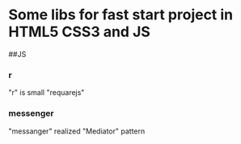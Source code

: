 # Some libs for fast start project in HTML5 CSS3 and JS

##JS

### r

"r" is small "requarejs"

### messenger

"messanger" realized "Mediator" pattern


